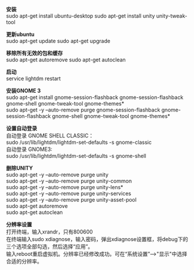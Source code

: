 
**安装**  
sudo apt-get install ubuntu-desktop
sudo apt-get install unity  unity-tweak-tool

**更新ubuntu**  
sudo apt-get update
sudo apt-get upgrade

**移除所有无效的包和缓存**  
sudo apt-get autoremove
sudo apt-get autoclean

**启动**  
service lightdm restart

**安装GNOME 3**  
sudo apt-get install gnome-session-flashback gnome-session-flashback gnome-shell gnome-tweak-tool gnome-themes*  
sudo apt-get -y –auto-remove purge gnome-session-flashback gnome-session-flashback gnome-shell gnome-tweak-tool gnome-themes*  

**设置自动登录**  
自动登录 GNOME SHELL CLASSIC：  
sudo /usr/lib/lightdm/lightdm-set-defaults -s gnome-classic  
自动登录 GNOME3:  
sudo /usr/lib/lightdm/lightdm-set-defaults -s gnome-shell  

**删除UNITY**  
sudo apt-get -y –auto-remove purge unity  
sudo apt-get -y –auto-remove purge unity-common  
sudo apt-get -y –auto-remove purge unity-lens*  
sudo apt-get -y –auto-remove purge unity-services  
sudo apt-get -y –auto-remove purge unity-asset-pool  
sudo apt-get autoremove  
sudo apt-get autoclean  

**分辨率设置**  
打开终端，输入xrandr，只有800600  
在终端输入sudo xdiagnose，输入密码，弹出xdiagnose设置框，将debug下的三个选项全部勾选，然后选择“应用”。  
输入reboot重启虚拟机。分辨率已经修改成功。可在“系统设置”——>"显示"中选择合适的分辨率。  
